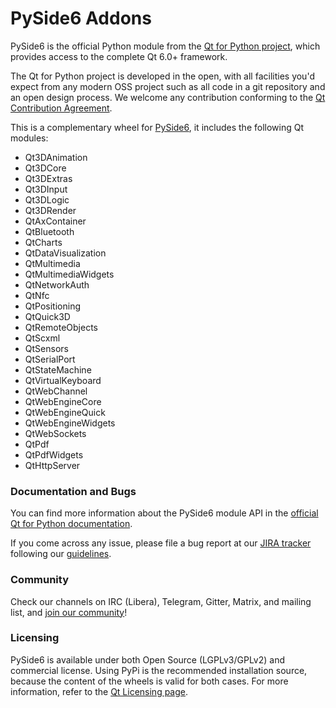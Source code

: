 # PySide6 Addons

PySide6 is the official Python module from the
[Qt for Python project](https://wiki.qt.io/Qt_for_Python),
which provides access to the complete Qt 6.0+ framework.

The Qt for Python project is developed in the open, with all facilities you'd expect
from any modern OSS project such as all code in a git repository and an open
design process. We welcome any contribution conforming to the
[Qt Contribution Agreement](https://www.qt.io/contributionagreement/).

This is a complementary wheel for [PySide6](https://pypi.org/project/PySide6),
it includes the following Qt modules:

* Qt3DAnimation
* Qt3DCore
* Qt3DExtras
* Qt3DInput
* Qt3DLogic
* Qt3DRender
* QtAxContainer
* QtBluetooth
* QtCharts
* QtDataVisualization
* QtMultimedia
* QtMultimediaWidgets
* QtNetworkAuth
* QtNfc
* QtPositioning
* QtQuick3D
* QtRemoteObjects
* QtScxml
* QtSensors
* QtSerialPort
* QtStateMachine
* QtVirtualKeyboard
* QtWebChannel
* QtWebEngineCore
* QtWebEngineQuick
* QtWebEngineWidgets
* QtWebSockets
* QtPdf
* QtPdfWidgets
* QtHttpServer

### Documentation and Bugs

You can find more information about the PySide6 module API in the
[official Qt for Python documentation](https://doc.qt.io/qtforpython/).

If you come across any issue, please file a bug report at our
[JIRA tracker](https://bugreports.qt.io/projects/PYSIDE) following
our [guidelines](https://wiki.qt.io/Qt_for_Python/Reporting_Bugs).

### Community

Check our channels on IRC (Libera), Telegram, Gitter, Matrix, and mailing list,
and [join our community](https://wiki.qt.io/Qt_for_Python#Community)!

### Licensing

PySide6 is available under both Open Source (LGPLv3/GPLv2) and commercial
license.  Using PyPi is the recommended installation source, because the
content of the wheels is valid for both cases.  For more information, refer to
the [Qt Licensing page](https://www.qt.io/licensing/).
